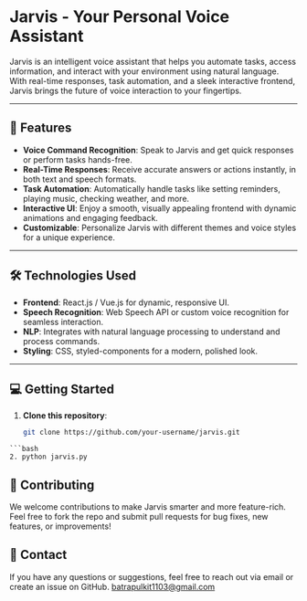 # Jarvis - Your Personal Voice Assistant

Jarvis is an intelligent voice assistant that helps you automate tasks, access information, and interact with your environment using natural language. With real-time responses, task automation, and a sleek interactive frontend, Jarvis brings the future of voice interaction to your fingertips.

---

## 🚀 Features

- **Voice Command Recognition**: Speak to Jarvis and get quick responses or perform tasks hands-free.
- **Real-Time Responses**: Receive accurate answers or actions instantly, in both text and speech formats.
- **Task Automation**: Automatically handle tasks like setting reminders, playing music, checking weather, and more.
- **Interactive UI**: Enjoy a smooth, visually appealing frontend with dynamic animations and engaging feedback.
- **Customizable**: Personalize Jarvis with different themes and voice styles for a unique experience.

---

## 🛠️ Technologies Used

- **Frontend**: React.js / Vue.js for dynamic, responsive UI.
- **Speech Recognition**: Web Speech API or custom voice recognition for seamless interaction.
- **NLP**: Integrates with natural language processing to understand and process commands.
- **Styling**: CSS, styled-components for a modern, polished look.

---

## 💻 Getting Started

1. **Clone this repository**:
   ```bash
   git clone https://github.com/your-username/jarvis.git
```
```bash
2. python jarvis.py
```

## 🌱 Contributing
We welcome contributions to make Jarvis smarter and more feature-rich. Feel free to fork the repo and submit pull requests for bug fixes, new features, or improvements!

## 📧 Contact
If you have any questions or suggestions, feel free to reach out via email or create an issue on GitHub.
batrapulkit1103@gmail.com

